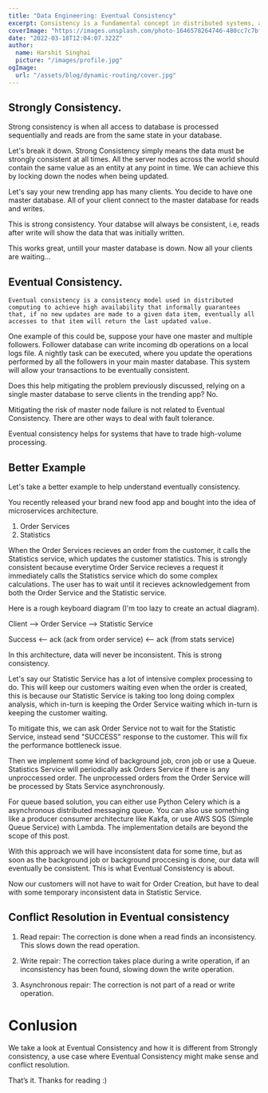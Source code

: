 ```yaml
---
title: "Data Engineering: Eventual Consistency"
excerpt: Consistency is a fundamental concept in distributed systems, and it refers to the state of data and information in a system at a given time. In this article, we will explore two of the key types of consistency in distributed systems, eventual consistency and strong consistency.
coverImage: "https://images.unsplash.com/photo-1646578264746-480cc7c7bf6a?ixlib=rb-1.2.1&ixid=MnwxMjA3fDB8MHxwaG90by1wYWdlfHx8fGVufDB8fHx8&auto=format&fit=crop&w=871&q=80"
date: "2022-03-18T12:04:07.322Z"
author:
  name: Harshit Singhai
  picture: "/images/profile.jpg"
ogImage:
  url: "/assets/blog/dynamic-routing/cover.jpg"
---
```


## Strongly Consistency.

Strong consistency is when all access to database is processed sequentially and reads are from the same state in your database.

Let's break it down. Strong Consistency simply means the data must be strongly consistent at all times. All the server nodes across the world should contain the same value as an entity at any point in time. We can achieve this by locking down the nodes when being updated.

Let's say your new trending app has many clients. You decide to have one master database. All of your client connect to the master database for reads and writes.

This is strong consistency. Your databse will always be consistent, i.e, reads after write will show the data that was initially written.

This works great, untill your master database is down. Now all your clients are waiting...

## Eventual Consistency.

`Eventual consistency is a consistency model used in distributed computing to achieve high availability that informally guarantees that, if no new updates are made to a given data item, eventually all accesses to that item will return the last updated value.`

One example of this could be, suppose your have one master and multiple followers. Follower database can write incoming db operations on a local logs file. A nightly task can be executed, where you update the operations performed by all the followers in your main master database. This system will allow your transactions to be eventually consistent.

Does this help mitigating the problem previously discussed, relying on a single master database to serve clients in the trending app? No.

Mitigating the risk of master node failure is not related to Eventual Consistency. There are other ways to deal with fault tolerance.

Eventual consistency helps for systems that have to trade high-volume processing.

## Better Example

Let's take a better example to help understand eventually consistency.

You recently released your brand new food app and bought into the idea of microservices architecture.

1. Order Services
2. Statistics

When the Order Services recieves an order from the customer, it calls the Statistics service, which updates the customer statistics. This is strongly consistent because everytime Order Service recieves a request it immediately calls the Statistics service which do some complex calculations. The user has to wait until it recieves acknowledgement from both the Order Service and the Statistic service.

Here is a rough keyboard diagram (I'm too lazy to create an actual diagram).

Client --> Order Service --> Statistic Service

Success <-- ack (ack from order service) <-- ack (from stats service)

In this architecture, data will never be inconsistent. This is strong consistency.

Let's say our Statistic Service has a lot of intensive complex processing to do. This will keep our customers waiting even when the order is created, this is because our Statistic Service is taking too long doing complex analysis, which in-turn is keeping the Order Service waiting which in-turn is keeping the customer waiting.

To mitigate this, we can ask Order Service not to wait for the Statistic Service, instead send "SUCCESS" response to the customer. This will fix the performance bottleneck issue.

Then we implement some kind of background job, cron job or use a Queue. Statistics Service will periodically ask Orders Service if there is any unproccessed order. The unprocessed orders from the Order Service will be processed by Stats Service asynchronously.

For queue based solution, you can either use Python Celery which is a asynchronous distributed messaging queue. You can also use something like a producer consumer architecture like Kakfa, or use AWS SQS (Simple Queue Service) with Lambda. The implementation details are beyond the scope of this post.

With this approach we will have inconsistent data for some time, but as soon as the background job or background proccesing is done, our data will eventually be consistent. This is what Eventual Consistency is about.

Now our customers will not have to wait for Order Creation, but have to deal with some temporary inconsistent data in Statistic Service.

## Conflict Resolution in Eventual consistency

1. Read repair: The correction is done when a read finds an inconsistency. This slows down the read operation.

2. Write repair: The correction takes place during a write operation, if an inconsistency has been found, slowing down the write operation.

3. Asynchronous repair: The correction is not part of a read or write operation.

# Conlusion

We take a look at Eventual Consistency and how it is different from Strongly consistency, a use case where Eventual Consistency might make sense and conflict resolution.

That’s it. Thanks for reading :)
